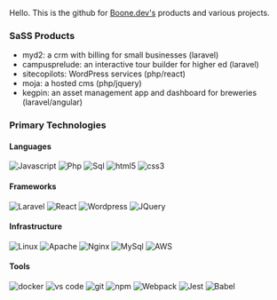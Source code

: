 Hello. This is the github for [Boone.dev's](https://boone.dev) products and various projects.

### SaSS Products
- myd2: a crm with billing for small businesses (laravel)
- campusprelude: an interactive tour builder for higher ed (laravel)
- sitecopilots: WordPress services (php/react)
- moja: a hosted cms (php/jquery)
- kegpin: an asset management app and dashboard for breweries (laravel/angular)

### Primary Technologies

#### Languages
<p>
  <img alt='Javascript' src="https://img.shields.io/badge/-JavaScript-black?style=flat-square&logo=javascript"> 
  <img alt="Php" src="https://img.shields.io/badge/-PHP-black?style=flat-square&logo=php" />
  <img alt="Sql" src="https://img.shields.io/badge/-SQL-black?style=flat-square&logo=sql" />
  <img alt="html5" src="https://img.shields.io/badge/-HTML5-black?style=flat-square&logo=html5" />
  <img alt="css3" src="https://img.shields.io/badge/-css3-black?style=flat-square&logo=css3" />
</p>

#### Frameworks
<p>
  <img alt="Laravel" src="https://img.shields.io/badge/-Laravel-black?style=flat-square&logo=laravel" />
  <img alt='React' src="https://img.shields.io/badge/-React-black?style=flat-square&logo=react"> 
  <img alt='Wordpress' src="https://img.shields.io/badge/-WordPress-black?style=flat-square&logo=wordpress" > 
  <img alt='JQuery' src="https://img.shields.io/badge/-JQuery-black?style=flat-square&logo=jquery" > 
  
</p> 


#### Infrastructure
<p>
  <img src="https://img.shields.io/badge/-linux-black?style=flat-square&logo=linux" alt='Linux'> 
  <img src="https://img.shields.io/badge/-apache-black?style=flat-square&logo=apache" alt='Apache'> 
  <img src="https://img.shields.io/badge/-nginx-black?style=flat-square&logo=nginx" alt='Nginx'>
  <img src="https://img.shields.io/badge/-mySql-black?style=flat-square&logo=mySql" alt='MySql'>
  <img alt="AWS" src="https://img.shields.io/badge/Amazon_AWS-black?style=flat-for-the-badge&logo=amazon-aws&logoColor=white" />
</p>


#### Tools
<p>
  <img src="https://img.shields.io/badge/-Docker-black?style=flat-square&logo=docker" alt='docker'> 
  <img src="https://img.shields.io/badge/-Visual%20Studio%20Code-black?style=flat-square&logo=visual-studio-code&logoColor=007ACC" alt='vs code'> 
  <img alt="git" src="https://img.shields.io/badge/-Git-black?style=flat-square&logo=git&logoColor=white" />
  <img alt="npm" src="https://img.shields.io/badge/-NPM-black?style=flat-square&logo=npm&logoColor=white" />
  <img alt="Webpack" src="https://img.shields.io/badge/-Webpack-black?style=flat-square&logo=webpack&logoColor=white" />
  <img alt="Jest" src="https://img.shields.io/badge/-jest-black?style=flat-square&logo=Jest" />
  <img alt="Babel" src="https://img.shields.io/badge/-babel-black?style=flat-square&logo=Babel" />
</p>






